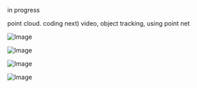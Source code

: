 in progress 

point cloud. coding
next) video, object tracking, using point net


![Image](https://github.com/user-attachments/assets/b93fd8ca-1a14-417d-98f6-49b17ea9deda)

![Image](https://github.com/user-attachments/assets/9d733472-b6a4-4216-a06b-349cd058eb42)


![Image](https://github.com/user-attachments/assets/1a6fce3f-eafb-48ea-b7c0-0ffd708822c0)

![Image](https://github.com/user-attachments/assets/50514c83-ed9e-4374-afe8-caeb3b4c1e6b)
